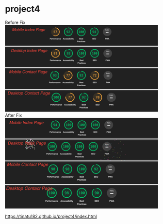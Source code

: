 # project4
Before Fix
<img alt="mobilecontactpage" src="img/mobileindexpage.png">
<img alt="desktopindexpage" src="img/desktopindexpage.png">
<img alt="mobilecontactpage" src="img/mobilecontactpage.png">
<img alt="desktopcontactpage" src="img/desktopcontactpage.png">
After Fix
<img alt="mobilecontactpagefixed" src="img/mobileindexpagefixed.png">
<img alt="desktopindexpagefixed" src="img/desktopindexpagefixed.png">
<img alt="mobilecontactpagefixed" src="img/mobilecontactpagefixed.png">
<img alt="desktopcontactpagefixed" src="img/desktopcontactpagefixed.png">

https://tinatu182.github.io/project4/index.html